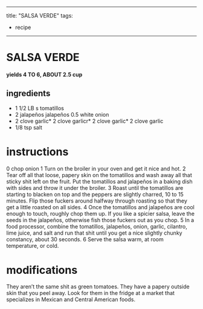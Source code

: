 

	
---
title: "SALSA VERDE"
tags:
  - recipe
---
# SALSA VERDE
#### yields 4 TO 6, ABOUT 2.5 cup
## ingredients
* 1 1/2 LB s tomatillos
* 2 jalapeños jalapeños
0.5 white onion
* 2 clove garlic* 2 clove garlicr* 2 clove garlic* 2 clove garlic
* 1/8 tsp salt

# instructions
0 chop onion
1 Turn on the broiler in your oven and get it nice and hot.
2 Tear off all that loose, papery skin on the tomatillos and wash away all that sticky shit left on
the fruit. Put the tomatillos and jalapeños in a baking dish with sides and throw it under the
broiler.
3 Roast until the tomatillos are starting to blacken on top and the peppers are slightly
charred, 10 to 15 minutes. Flip those fuckers around halfway through roasting so that they get
a little roasted on all sides.
4 Once the tomatillos and jalapeños are cool enough to touch, roughly chop them up. If you
like a spicier salsa, leave the seeds in the jalapeños, otherwise fish those fuckers out as you chop.
5 In a food processor, combine the tomatillos, jalapeños, onion, garlic, cilantro, lime juice, and
salt and run that shit until you get a nice slightly chunky constancy, about 30 seconds.
6 Serve the salsa warm, at room temperature, or cold.

# modifications

They aren’t the same shit as green tomatoes. They have a papery outside skin that you peel away. Look for them in the fridge at a market that specializes in Mexican and Central American foods.
	

